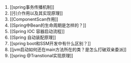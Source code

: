1. [[spring事务传播机制]]
2. [[引介作用以及其实现原理]]
3. [[ComponentScan作用]]
4. [[Spring中Bean的生命周期是怎样的？]]
5. [[Spring IOC 容器启动流程]]
6. [[Spring 自动装配原理]]
7. [[spring boot和SSM开发中有什么区别？]]
8. [[jvm启动如何还在main方法所在的类？是怎么打破双亲委派]]
9. [[spring @Transtional实现原理]]